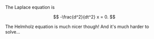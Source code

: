 The Laplace equation is

$$ -\frac{d^2}{dt^2} x = 0. $$

The Helmholz equation is much nicer though!
And it's much harder to solve...
